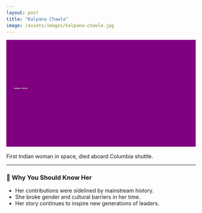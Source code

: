 ```yaml
---
layout: post
title: "Kalpana Chawla"
image: /assets/images/kalpana-chawla.jpg
---
```


![Kalpana Chawla](/assets/images/kalpana-chawla.jpg)

First Indian woman in space, died aboard Columbia shuttle.

---

### 🌟 Why You Should Know Her

- Her contributions were sidelined by mainstream history.
- She broke gender and cultural barriers in her time.
- Her story continues to inspire new generations of leaders.

